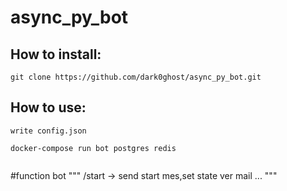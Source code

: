 # async_py_bot


## How to install:
	git clone https://github.com/dark0ghost/async_py_bot.git

## How to use:
```
write config.json

docker-compose run bot postgres redis 


```
#function bot
"""
/start -> send start mes,set state ver mail
...
"""
 
 
  

